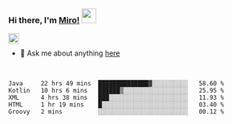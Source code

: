 ### Hi there, I'm [Miro!](https://castariva18.github.io/)  <img src="https://github.com/TheDudeThatCode/TheDudeThatCode/blob/master/Assets/Hi.gif" width="29px">

<a href="https://discord.gg/bhPzjwR">
  <img align="left" alt="Clown Discord" width="21px" src="https://cdn4.iconfinder.com/data/icons/logos-and-brands/512/91_Discord_logo_logos-512.png" />
</a>

<br />

- 💬 Ask me about anything [here](https://github.com/castariva18/castariva18/issues)

<br />

<!--START_SECTION:waka-->
```text
Java     22 hrs 49 mins  ██████████████▓░░░░░░░░░░   58.60 % 
Kotlin   10 hrs 6 mins   ██████▒░░░░░░░░░░░░░░░░░░   25.95 % 
XML      4 hrs 38 mins   ███░░░░░░░░░░░░░░░░░░░░░░   11.93 % 
HTML     1 hr 19 mins    █░░░░░░░░░░░░░░░░░░░░░░░░   03.40 % 
Groovy   2 mins          ░░░░░░░░░░░░░░░░░░░░░░░░░   00.12 % 
```
<!--END_SECTION:waka-->
